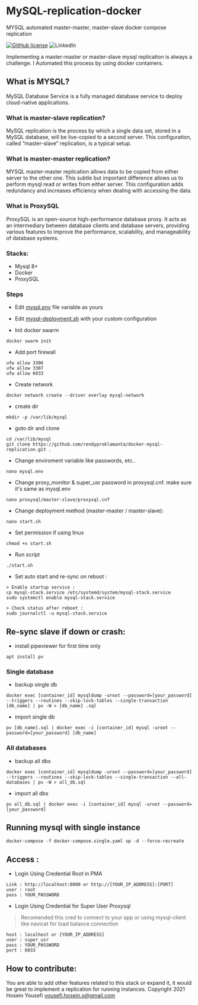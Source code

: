 # MySQL-replication-docker
MYSQL automated master-master, master-slave docker compose replication

[![GitHub license](https://img.shields.io/github/license/hosein-yousefii/MySQL-replication-docker-stack)](https://github.com/hosein-yousefii/MySQL-replication-docker-stack/blob/master/LICENSE)
![LinkedIn](https://shields.io/badge/style-hoseinyousefii-black?logo=linkedin&label=LinkedIn&link=https://www.linkedin.com/in/hoseinyousefi)


Implementing a master-master or master-slave mysql replication is always a challenge. I Automated this process by using docker containers.

## What is MYSQL?

MySQL Database Service is a fully managed database service to deploy cloud-native applications.

### What is master-slave replication?

MySQL replication is the process by which a single data set, stored in a MySQL database, will be live-copied to a second server. This configuration, called “master-slave” replication, is a typical setup.

### What is master-master replication?

MYSQL master-master replication allows data to be copied from either server to the other one. This subtle but important difference allows us to perform mysql read or writes from either server. This configuration adds redundancy and increases efficiency when dealing with accessing the data.

### What is ProxySQL

ProxySQL is an open-source high-performance database proxy. It acts as an intermediary between database clients and database servers, providing various features to improve the performance, scalability, and manageability of database systems.

### Stacks:
- Mysql 8+
- Docker
- ProxySQL

### Steps
- Edit [mysql.env](mysql.env) file variable as yours
- Edit [mysql-deployment.sh](mysql-deployment.sh) with your custom configuration

- Init docker swarm
```
docker swarm init
```

- Add port firewall
```
ufw allow 3306
ufw allow 3307
ufw allow 6033
```

- Create network
```
docker network create --driver overlay mysql-network
```

- create dir
```
mkdir -p /var/lib/mysql
```

- goto dir and clone
```
cd /var/lib/mysql
git clone https://github.com/rendyproklamanta/docker-mysql-replication.git .
```

- Change enviroment variable like passwords, etc..
```
nano mysql.env
```

- Change proxy_monitor & super_usr password in proxysql.cnf. make sure it's same as mysql.env
```
nano proxysql/master-slave/proxysql.cnf
```

- Change deployment method (master-master / master-slave):
```
nano start.sh
```

- Set permission if using linux
```
chmod +x start.sh
```
- Run script
```
./start.sh
```

- Set auto start and re-sync on reboot :
```
> Enable startup service :
cp mysql-stack.service /etc/systemd/system/mysql-stack.service
sudo systemctl enable mysql-stack.service

> Check status after reboot :
sudo journalctl -u mysql-stack.service
```

## Re-sync slave if down or crash:
- install pipeviewer for first time only
```
apt install pv
```
### Single database
- backup single db
```
docker exec [container_id] mysqldump -uroot --password=[your_password] --triggers --routines --skip-lock-tables --single-transaction [db_name] | pv -W > [db_name] .sql
```
- import single db
```
pv [db_name].sql | docker exec -i [container_id] mysql -uroot --password=[your_password] [db_name]
```

### All databases
- backup all dbs
```
docker exec [container_id] mysqldump -uroot --password=[your_password] --triggers --routines --skip-lock-tables --single-transaction --all-databases | pv -W > all_db.sql
```
- import all dbs
```
pv all_db.sql | docker exec -i [container_id] mysql -uroot --password=[your_password]
```

## Running mysql with single instance
```
docker-compose -f docker-compose.single.yaml up -d --force-recreate
```

## Access :
- Login Using Credential Root in PMA
```
Link : http://localhost:8000 or http://[YOUR_IP_ADDRESS]:[PORT]
user : root
pass : YOUR_PASSWORD
```

- Login Using Credential for Super User Proxysql 
> Recomended this cred to connect to your app or using mysql-client like navicat for load balance connection
```
host : localhost or [YOUR_IP_ADDRESS]
user : super_usr
pass : YOUR_PASSWORD
port : 6033
```

## How to contribute:
You are able to add other features related to this stack or expand it, it would be great to implement a replication for running instances.
Copyright 2021 Hosein Yousefi <yousefi.hosein.o@gmail.com>
